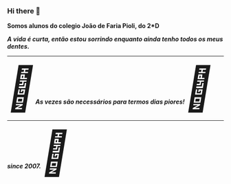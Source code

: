 ### Hi there 👋
<b>Somos alunos do colegio João de Faria Pioli, do 2*D<b>



<i>A vida é curta, então estou sorrindo enquanto ainda tenho todos os meus dentes.<i>
 

<hr/><!DOCTYPE html>
<html>
<body>

<span style='font-size:100px;'>&#127801;</span>As vezes são necessários para termos dias piores!<!DOCTYPE html><span style='font-size:100px;'>&#127875;</span>
<html>
<body>
 

</body>
</html>

</body>
</html><hr/>


 since 2007.<!DOCTYPE html><html><span style='font-size:100px;'>&#129410;</span></body></html>
